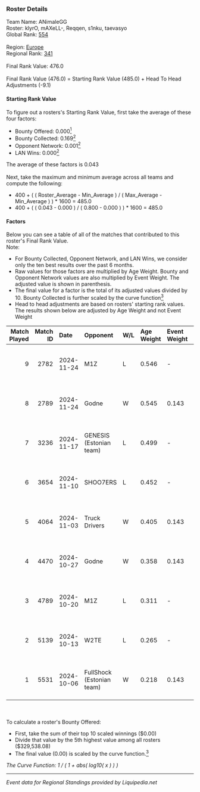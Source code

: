 ### Roster Details<br />
Team Name: ANimaleGG<br />
Roster: klyrO, mAXeLL-, Reqqen, s1nku, taevasyo<br />
Global Rank: [554](../standings_global.md)<br />
<br />
Region: [Europe]( ../standings_europe.md)<br />
Regional Rank: [341]( ../standings_europe.md)<br />
<br />
Final Rank Value:  476.0<br />
<br />
Final Rank Value (476.0) = Starting Rank Value (485.0) + Head To Head Adjustments (-9.1)<br />

#### Starting Rank Value<br />
To figure out a rosters's Starting Rank Value, first take the average of these four factors:<br />
- Bounty Offered: 0.000[<sup>1</sup>](#table2)
- Bounty Collected: 0.169[<sup>2</sup>](#table1)
- Opponent Network: 0.001[<sup>2</sup>](#table1)
- LAN Wins: 0.000[<sup>2</sup>](#table1)

The average of these factors is 0.043<br />
<br />
Next, take the maximum and minimum average across all teams and compute the following:<br />
- 400 + ( ( Roster_Average - Min_Average ) / ( Max_Average - Min_Average ) ) * 1600 = 485.0
- 400 + ( ( 0.043 - 0.000 ) / ( 0.800 - 0.000 ) ) * 1600 = 485.0


#### Factors<br />
Below you can see a table of all of the matches that contributed to this roster's Final Rank Value.<br />
Note:<br />

- For Bounty Collected, Opponent Network, and LAN Wins, we consider only the ten best results over the past 6 months.
- Raw values for those factors are multiplied by Age Weight. Bounty and Opponent Network values are also multiplied by Event Weight. The adjusted value is shown in parenthesis.
- The final value for a factor is the total of its adjusted values divided by 10. Bounty Collected is further scaled by the curve function[<sup>3</sup>](#curveFunction)
- Head to head adjustments are based on rosters' starting rank values. The results shown below are adjusted by Age Weight and not Event Weight
<span id="table1"></span><br />


| Match Played | Match ID | Date       | Opponent                  | W/L | Age Weight | Event Weight | Bounty Collected | Opponent Network | LAN Wins  | H2H Adj. | Roster                                  |
| -: | -: | :- | :- | :- | :- | :- | :- | :- | :- | -: | :- |
|            9 |     2782 | 2024-11-24 | M1Z                       | L   | 0.546      | -            | -                | -                | -         |   -10.18 | klyrO, mAXeLL-, Reqqen, s1nku, taevasyo |
|            8 |     2789 | 2024-11-24 | Godne                     | W   | 0.545      | 0.143        | 0.000 (0.000)    | 0.045 (0.003)    | 0 (0.000) |     6.61 | klyrO, mAXeLL-, Reqqen, s1nku, taevasyo |
|            7 |     3236 | 2024-11-17 | GENESIS (Estonian team)   | L   | 0.499      | -            | -                | -                | -         |    -7.26 | klyrO, mAXeLL-, Reqqen, s1nku, taevasyo |
|            6 |     3654 | 2024-11-10 | SHOO7ERS                  | L   | 0.452      | -            | -                | -                | -         |    -3.81 | klyrO, mAXeLL-, Reqqen, s1nku, taevasyo |
|            5 |     4064 | 2024-11-03 | Truck Drivers             | W   | 0.405      | 0.143        | 0.002 (0.000)    | 0.120 (0.007)    | 0 (0.000) |     9.72 | klyrO, mAXeLL-, Reqqen, s1nku, taevasyo |
|            4 |     4470 | 2024-10-27 | Godne                     | W   | 0.358      | 0.143        | 0.000 (0.000)    | 0.045 (0.002)    | 0 (0.000) |     4.33 | klyrO, mAXeLL-, Reqqen, s1nku, taevasyo |
|            3 |     4789 | 2024-10-20 | M1Z                       | L   | 0.311      | -            | -                | -                | -         |    -5.96 | klyrO, mAXeLL-, Reqqen, s1nku, taevasyo |
|            2 |     5139 | 2024-10-13 | W2TE                      | L   | 0.265      | -            | -                | -                | -         |    -5.17 | klyrO, mAXeLL-, Reqqen, s1nku, taevasyo |
|            1 |     5531 | 2024-10-06 | FullShock (Estonian team) | W   | 0.218      | 0.143        | 0.000 (0.000)    | 0.017 (0.001)    | 0 (0.000) |     2.62 | klyrO, mAXeLL-, Reqqen, s1nku, taevasyo |

<br />
<span id="table2"></span><br />
To calculate a roster's Bounty Offered:<br />

- First, take the sum of their top 10 scaled winnings ($0.00)
- Divide that value by the 5th highest value among all rosters ($329,538.08)
- The final value (0.00) is scaled by the curve function.[<sup>3</sup>](#curveFunction)

<span id="curveFunction"></span>_The Curve Function: 1 / ( 1 + abs( log10( x ) ) )_<br />

---
_Event data for Regional Standings provided by Liquipedia.net_<br />
